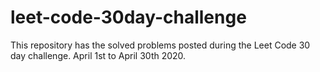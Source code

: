 # leet-code-30day-challenge
This repository has the solved problems posted during the Leet Code 30 day challenge. April 1st to April 30th 2020.
